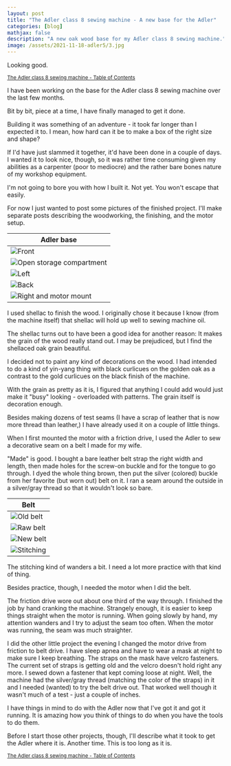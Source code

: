 ```yaml
---
layout: post
title: "The Adler class 8 sewing machine - A new base for the Adler"
categories: [blog]
mathjax: false
description: "A new oak wood base for my Adler class 8 sewing machine."
image: /assets/2021-11-18-adler5/3.jpg
---
```

Looking good.

<sub>[The Adler class 8 sewing machine - Table of Contents](adler-toc)</sub>

I have been working on the base for the Adler class 8 sewing machine over the last few months.

Bit by bit, piece at a time, I have finally managed to get it done.

Building it was something of an adventure - it took far longer than I expected it to.  I mean, how hard can it be to make a box of the right size and shape?

If I'd have just slammed it together, it'd have been done in a couple of days.  I wanted it to look nice, though, so it was rather time consuming given my abilities as a carpenter (poor to mediocre) and the rather bare bones nature of my workshop equipment.

I'm not going to bore you with how I built it.  Not yet.  You won't escape that easily.

For now I just wanted to post some pictures of the finished project.  I'll make separate posts describing the woodworking, the finishing, and the motor setup.

|Adler base|
|----------|
|![Front](/assets/2021-11-18-adler5/1.jpg)|
|![Open storage compartment](/assets/2021-11-18-adler5/2.jpg)|
|![Left](/assets/2021-11-18-adler5/3.jpg)|
|![Back](/assets/2021-11-18-adler5/4.jpg)|
|![Right and motor mount](/assets/2021-11-18-adler5/5.jpg)|

I used shellac to finish the wood.  I originally chose it because I know (from the machine itself) that shellac will hold up well to sewing machine oil.

The shellac turns out to have been a good idea for another reason:  It makes the grain of the wood really stand out.  I may be prejudiced, but I find the shellaced oak grain beautiful.

I decided not to paint any kind of decorations on the wood.  I had intended to do a kind of yin-yang thing with black curlicues on the golden oak as a contrast to the gold curlicues on the black finish of the machine.

With the grain as pretty as it is, I figured that anything I could add would just make it "busy" looking - overloaded with patterns.  The grain itself is decoration enough.

Besides making dozens of test seams (I have a scrap of leather that is now more thread than leather,) I have already used it on a couple of little things.

When I first mounted the motor with a friction drive, I used the Adler to sew a decorative seam on a belt I made for my wife.

"Made" is good.  I bought a bare leather belt strap the right width and length, then made holes for the screw-on buckle and for the tongue to go through.  I dyed the whole thing brown, then put the silver (colored) buckle from her favorite (but worn out) belt on it.  I ran a seam around the outside in a silver/gray thread so that it wouldn't look so bare.

|Belt|
|----|
|![Old belt](/assets/2021-11-18-adler5/6.jpg)|
|![Raw belt](/assets/2021-11-18-adler5/7.jpg)|
|![New belt](/assets/2021-11-18-adler5/8.jpg)|
|![Stitching](/assets/2021-11-18-adler5/9.jpg)|

The stitching kind of wanders a bit.  I need a lot more practice with that kind of thing.  

Besides practice, though, I needed the motor when I did the belt.  

The friction drive wore out about one third of the way through.  I finished the job by hand cranking the machine.  Strangely enough, it is easier to keep things straight when the motor is running.  When going slowly by hand, my attention wanders and I try to adjust the seam too often.  When the motor was running, the seam was much straighter.

I did the other little project the evening I changed the motor drive from friction to belt drive.  I have sleep apnea and have to wear a mask at night to make sure I keep breathing.  The straps on the mask have velcro fasteners.  The current set of straps is getting old and the velcro doesn't hold right any more.  I sewed down a fastener that kept coming loose at night.  Well, the machine had the silver/gray thread (matching the color of the straps) in it and I needed (wanted) to try the belt drive out.  That worked well though it wasn't much of a test - just a couple of inches.

I have things in mind to do with the Adler now that I've got it and got it running.  It is amazing how you think of things to do when you have the tools to do them.

Before I start those other projects, though, I'll describe what it took to get the Adler where it is.  Another time.  This is too long as it is.

<sub>[The Adler class 8 sewing machine - Table of Contents](adler-toc)</sub>
